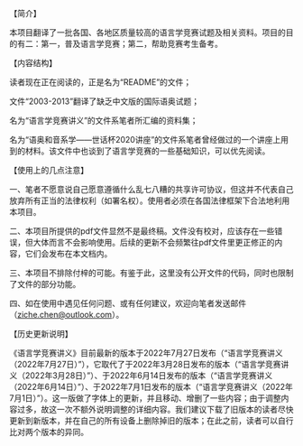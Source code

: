 【简介】

本项目翻译了一批各国、各地区质量较高的语言学竞赛试题及相关资料。项目的目的有二：第一，普及语言学竞赛；第二，帮助竞赛考生备考。


【内容结构】

读者现在正在阅读的，正是名为“README”的文件；

文件“2003-2013”翻译了缺乏中文版的国际语奥试题；

名为“语言学竞赛讲义”的文件系笔者所汇编的资料集；

名为“语奥和音系学——世话杯2020讲座”的文件系笔者曾经做过的一个讲座上用到的材料。该文件中也谈到了语言学竞赛的一些基础知识，可以优先阅读。


【使用上的几点注意】

一、笔者不愿意说自己愿意遵循什么乱七八糟的共享许可协议，但这并不代表自己放弃所有正当的法律权利（如署名权）。使用者必须在各国法律框架下合法地利用本项目。

二、本项目所提供的pdf文件显然不是最终稿。文件没有校对，应该存在一些错误，但大体而言不会影响使用。后续的更新不会频繁往pdf文件里更正修正的内容，它们会发布在本文档内。

三、本项目不排除付梓的可能。有鉴于此，这里没有公开文件的代码，同时也限制了文件的部分功能。

四、如在使用中遇见任何问题、或有任何建议，欢迎向笔者发送邮件（ziche.chen@outlook.com）。


【历史更新说明】

《语言学竞赛讲义》目前最新的版本于2022年7月27日发布（“语言学竞赛讲义（2022年7月27日）”），它取代了于2022年3月28日发布的版本（“语言学竞赛讲义（2022年3月28日）”）、于2022年6月14日发布的版本（“语言学竞赛讲义（2022年6月14日）”）、于2022年7月1日发布的版本（“语言学竞赛讲义（2022年7月1日）”）。这一版做了字体上的更新，并且移动、增删了一些内容；由于调整内容过多，故这一次不额外说明调整的详细内容。我们建议下载了旧版本的读者尽快更新到新版本，并在自己的所有设备上删除掉旧的版本；在此之前，读者可以自行比对两个版本的异同。
